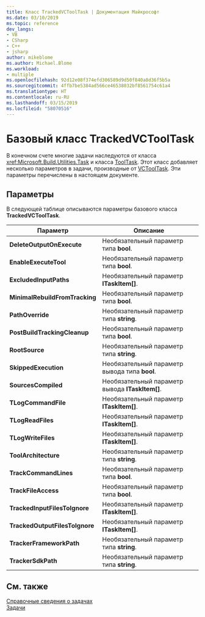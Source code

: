```yaml
---
title: Класс TrackedVCToolTask | Документация Майкрософт
ms.date: 03/10/2019
ms.topic: reference
dev_langs:
- VB
- CSharp
- C++
- jsharp
author: mikeblome
ms.author: Michael.Blome
ms.workload:
- multiple
ms.openlocfilehash: 92d12e08f374efd306589d9d50f840a8d36f5b5a
ms.sourcegitcommit: 4ffb7be5384ad566ce46538032bf8561754c61a4
ms.translationtype: HT
ms.contentlocale: ru-RU
ms.lasthandoff: 03/15/2019
ms.locfileid: "58070516"
---
```

# <a name="trackedvctooltask-base-class"></a>Базовый класс TrackedVCToolTask

В конечном счете многие задачи наследуются от класса <xref:Microsoft.Build.Utilities.Task> и класса [ToolTask](/dotnet/api/microsoft.build.utilities.tooltask). Этот класс добавляет несколько параметров в задачи, производные от [VCToolTask](../msbuild/vctooltask-base-class.md). Эти параметры перечислены в настоящем документе.

## <a name="parameters"></a>Параметры

В следующей таблице описываются параметры базового класса **TrackedVCToolTask**.

|Параметр|Описание|
|---------------|-----------------|
|**DeleteOutputOnExecute**|Необязательный параметр типа **bool**.|
|**EnableExecuteTool**|Необязательный параметр типа **bool**.|
|**ExcludedInputPaths**|Необязательный параметр **ITaskItem[]**.|
|**MinimalRebuildFromTracking**|Необязательный параметр типа **bool**.|
|**PathOverride**|Необязательный параметр типа **string**.|
|**PostBuildTrackingCleanup**|Необязательный параметр типа **bool**.|
|**RootSource**|Необязательный параметр типа **string**.|
|**SkippedExecution**|Необязательный параметр вывода типа **bool**.|
|**SourcesCompiled**|Необязательный параметр вывода **ITaskItem[]**.|
|**TLogCommandFile**|Необязательный параметр **ITaskItem[]**.|
|**TLogReadFiles**|Необязательный параметр **ITaskItem[]**.|
|**TLogWriteFiles**|Необязательный параметр **ITaskItem[]**.|
|**ToolArchitecture**|Необязательный параметр типа **string**.|
|**TrackCommandLines**|Необязательный параметр типа **bool**.|
|**TrackFileAccess**|Необязательный параметр типа **bool**.|
|**TrackedInputFilesToIgnore**|Необязательный параметр **ITaskItem[]**.|
|**TrackedOutputFilesToIgnore**|Необязательный параметр **ITaskItem[]**.|
|**TrackerFrameworkPath**|Необязательный параметр типа **string**.|
|**TrackerSdkPath**|Необязательный параметр типа **string**.|

## <a name="see-also"></a>См. также

[Справочные сведения о задачах](../msbuild/msbuild-task-reference.md)<br/>
[Задачи](../msbuild/msbuild-tasks.md)
